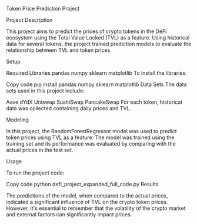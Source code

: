 Token Price Prediction Project

Project Description

This project aims to predict the prices of crypto tokens in the DeFi ecosystem using the Total Value Locked (TVL) as a feature. Using historical data for several tokens, the project trained prediction models to evaluate the relationship between TVL and token prices.

Setup

Required Libraries
pandas
numpy
sklearn
matplotlib
To install the libraries:

Copy code
pip install pandas numpy sklearn matplotlib
Data Sets
The data sets used in this project include:

Aave
dYdX
Uniswap
SushiSwap
PancakeSwap
For each token, historical data was collected containing daily prices and TVL.

Modeling

In this project, the RandomForestRegressor model was used to predict token prices using TVL as a feature. The model was trained using the training set and its performance was evaluated by comparing with the actual prices in the test set.

Usage

To run the project code:

Copy code
python defi_project_expanded_full_code.py
Results

The predictions of the model, when compared to the actual prices, indicated a significant influence of TVL on the crypto token prices. However, it's essential to remember that the volatility of the crypto market and external factors can significantly impact prices.

